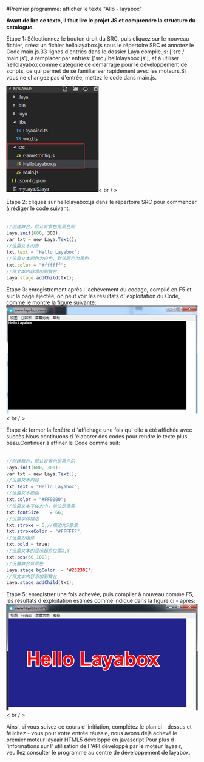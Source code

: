 #Premier programme: afficher le texte "Allo - layabox"


 **Avant de lire ce texte, il faut lire le projet JS et comprendre la structure du catalogue.**



Étape 1: Sélectionnez le bouton droit du SRC, puis cliquez sur le nouveau fichier, créez un fichier hellolayabox.js sous le répertoire SRC et annotez le Code main.js.33 lignes d'entries dans le dossier Laya compile.js: ['src / main.js'], à remplacer par entries: ['src / hellolayabox.js'], et à utiliser hellolayabox comme catégorie de démarrage pour le développement de scripts, ce qui permet de se familiariser rapidement avec les moteurs.Si vous ne changez pas d'entrée, mettez le code dans main.js.

​![图片](img/1.png)< br / >




Étape 2: cliquez sur hellolayabox.js dans le répertoire SRC pour commencer à rédiger le code suivant:


```javascript

//创建舞台，默认背景色是黑色的
Laya.init(600, 300); 
var txt = new Laya.Text(); 
//设置文本内容
txt.text = "Hello Layabox";  
//设置文本颜色为白色，默认颜色为黑色
txt.color = "#ffffff";  
//将文本内容添加到舞台 
Laya.stage.addChild(txt);
```




Étape 3: enregistrement après l 'achèvement du codage, compilé en F5 et sur la page éjectée, on peut voir les résultats d' exploitation du Code, comme le montre la figure suivante:
​![图片](img/2.png)< br / >




Étape 4: fermer la fenêtre d 'affichage une fois qu' elle a été affichée avec succès.Nous continuons d 'élaborer des codes pour rendre le texte plus beau.Continuer à affiner le Code comme suit:


```java

//创建舞台，默认背景色是黑色的
Laya.init(600, 300); 
var txt = new Laya.Text(); 
//设置文本内容
txt.text = "Hello Layabox";  
//设置文本颜色
txt.color = "#FF0000";
//设置文本字体大小，单位是像素
txt.fontSize    = 66;  
//设置字体描边
txt.stroke = 5;//描边为5像素
txt.strokeColor = "#FFFFFF";  
//设置为粗体
txt.bold = true;  
//设置文本的显示起点位置X,Y
txt.pos(60,100);  
//设置舞台背景色
Laya.stage.bgColor  = '#23238E';  
//将文本内容添加到舞台 
Laya.stage.addChild(txt);
```




Étape 5: enregistrer une fois achevée, puis compiler à nouveau comme F5, les résultats d'exploitation estimés comme indiqué dans la figure ci - après:
​![图片](img/3.png)< br / >


Ainsi, si vous suivez ce cours d 'initiation, complétez le plan ci - dessus et félicitez - vous pour votre entrée réussie, nous avons déjà achevé le premier moteur layaair HTML5 développé en javascript.Pour plus d 'informations sur l' utilisation de l 'API développé par le moteur layaair, veuillez consulter le programme au centre de développement de layabox.
